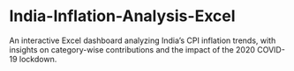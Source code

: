 # India-Inflation-Analysis-Excel
An interactive Excel dashboard analyzing India’s CPI inflation trends, with insights on category-wise contributions and the impact of the 2020 COVID-19 lockdown.
